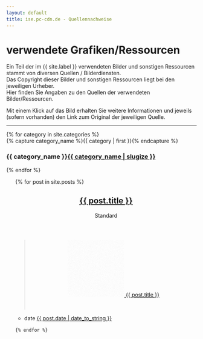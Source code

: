 ```yaml
---
layout: default
title: ise.pc-cdn.de - Quellennachweise 
---
```


<div id="home">
  <h1>verwendete Grafiken/Ressourcen</h1>
<p>Ein Teil der im {{ site.label }} verwendeten Bilder und sonstigen Ressourcen stammt von diversen Quellen / Bilderdiensten. <br />
Das Copyright dieser Bilder und sonstigen Ressourcen liegt bei den jeweiligen Urheber. <br />
Hier finden Sie Angaben zu den Quellen der verwendeten Bilder/Ressourcen. </p>

<p>Mit einem Klick auf das Bild erhalten Sie weitere Informationen und jeweils (sofern vorhanden) den Link zum Original der jeweiligen Quelle.</p>


<hr>


<!-- categories -->
<div id="archives">
 {% for category in site.categories %} 

 <div class="archive-group">
 {% capture category_name %}{{ category | first }}{% endcapture %} 

<div id="#{{ category_name | slugize }}"></div> 

<p></p>

 <h3 class="category-head">{{ category_name }}<a href="#{{ category_name | slugize }}" name="{{ category_name | slugize }}">{{ category_name | slugize }}</a>
 </h3>
 </div>

 {% endfor %}
 </div>
<!-- /categories -->



<ul class="posts">
  {% for post in site.posts %}

<article id="{{ post.id }}" class="{{ post.id }}{{ post.tags }} post type-post status-publish format-standard hentry">
	<header class="entry-header">
		<h1 class="entry-title"><a href="{{ post.url }}" rel="bookmark">{{ post.title }}</a></h1>
		<span class="entry-format-badge genericon genericon-standard"><span class="screen-reader-text">Standard</span></span>
	</header><!-- .entry-header -->
     <div class="entry-content">
	<blockquote>
	 <p style="text-align: center;">
          <a href="{{ post.url }}" rel="bookmark">
           <img src="/assets/img/bg/overlay-pattern.png" 
           style="background-image: url(/assets/img/post-thumbnails/{{post.thumbnail}}); background-repeat: no-repeat; background-position: center center;" 
           loading="lazy" class="alignnone wp-image-50 aligncenter"
           width="150" height="150" alt="{{ post.title }}"> {{ post.title }}</p>
          </a>
	 <p>&nbsp;</p>
	</blockquote>
     </div>
<!-- .entry-content -->
		<footer class="entry-meta">
		<ul class="clear">
	<li class="date-meta">
		<div class="genericon genericon-month"></div>
		<span class="screen-reader-text">date</span>
		<a href="{{ post.url }}" rel="bookmark" title="{{ post.date | date_to_string }}">{{ post.date | date_to_string }}</a>
	</li>
			</ul>
	</footer><!-- .entry-meta -->
	</article><!-- #post-## -->

    {% endfor %}
  </ul>



</div>

